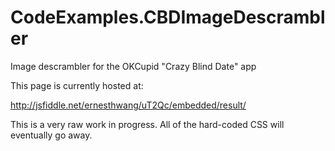 CodeExamples.CBDImageDescrambler
================================

Image descrambler for the OKCupid "Crazy Blind Date" app

This page is currently hosted at:

http://jsfiddle.net/ernesthwang/uT2Qc/embedded/result/


This is a very raw work in progress.  All of the hard-coded CSS will eventually go away.

